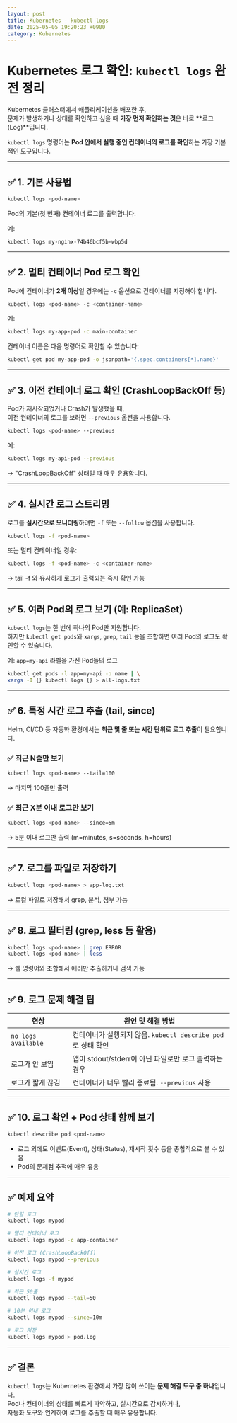 ```yaml
---
layout: post
title: Kubernetes - kubectl logs
date: 2025-05-05 19:20:23 +0900
category: Kubernetes
---
```

# Kubernetes 로그 확인: `kubectl logs` 완전 정리

Kubernetes 클러스터에서 애플리케이션을 배포한 후,  
문제가 발생하거나 상태를 확인하고 싶을 때 **가장 먼저 확인하는 것**은 바로 **로그(Log)**입니다.

`kubectl logs` 명령어는 **Pod 안에서 실행 중인 컨테이너의 로그를 확인**하는 가장 기본적인 도구입니다.

---

## ✅ 1. 기본 사용법

```bash
kubectl logs <pod-name>
```

Pod의 기본(첫 번째) 컨테이너 로그를 출력합니다.

예:

```bash
kubectl logs my-nginx-74b46bcf5b-wbp5d
```

---

## ✅ 2. 멀티 컨테이너 Pod 로그 확인

Pod에 컨테이너가 **2개 이상**일 경우에는 `-c` 옵션으로 컨테이너를 지정해야 합니다.

```bash
kubectl logs <pod-name> -c <container-name>
```

예:

```bash
kubectl logs my-app-pod -c main-container
```

컨테이너 이름은 다음 명령어로 확인할 수 있습니다:

```bash
kubectl get pod my-app-pod -o jsonpath='{.spec.containers[*].name}'
```

---

## ✅ 3. 이전 컨테이너 로그 확인 (CrashLoopBackOff 등)

Pod가 재시작되었거나 Crash가 발생했을 때,  
이전 컨테이너의 로그를 보려면 `--previous` 옵션을 사용합니다.

```bash
kubectl logs <pod-name> --previous
```

예:

```bash
kubectl logs my-api-pod --previous
```

→ "CrashLoopBackOff" 상태일 때 매우 유용합니다.

---

## ✅ 4. 실시간 로그 스트리밍

로그를 **실시간으로 모니터링**하려면 `-f` 또는 `--follow` 옵션을 사용합니다.

```bash
kubectl logs -f <pod-name>
```

또는 멀티 컨테이너일 경우:

```bash
kubectl logs -f <pod-name> -c <container-name>
```

→ tail -f 와 유사하게 로그가 출력되는 즉시 확인 가능

---

## ✅ 5. 여러 Pod의 로그 보기 (예: ReplicaSet)

`kubectl logs`는 한 번에 하나의 Pod만 지원합니다.  
하지만 `kubectl get pods`와 `xargs`, `grep`, `tail` 등을 조합하면 여러 Pod의 로그도 확인할 수 있습니다.

예: `app=my-api` 라벨을 가진 Pod들의 로그

```bash
kubectl get pods -l app=my-api -o name | \
xargs -I {} kubectl logs {} > all-logs.txt
```

---

## ✅ 6. 특정 시간 로그 추출 (tail, since)

Helm, CI/CD 등 자동화 환경에서는 **최근 몇 줄 또는 시간 단위로 로그 추출**이 필요합니다.

### ✅ 최근 N줄만 보기

```bash
kubectl logs <pod-name> --tail=100
```

→ 마지막 100줄만 출력

### ✅ 최근 X분 이내 로그만 보기

```bash
kubectl logs <pod-name> --since=5m
```

→ 5분 이내 로그만 출력 (m=minutes, s=seconds, h=hours)

---

## ✅ 7. 로그를 파일로 저장하기

```bash
kubectl logs <pod-name> > app-log.txt
```

→ 로컬 파일로 저장해서 grep, 분석, 첨부 가능

---

## ✅ 8. 로그 필터링 (grep, less 등 활용)

```bash
kubectl logs <pod-name> | grep ERROR
kubectl logs <pod-name> | less
```

→ 쉘 명령어와 조합해서 에러만 추출하거나 검색 가능

---

## ✅ 9. 로그 문제 해결 팁

| 현상 | 원인 및 해결 방법 |
|------|------------------|
| `no logs available` | 컨테이너가 실행되지 않음. `kubectl describe pod`로 상태 확인 |
| 로그가 안 보임 | 앱이 stdout/stderr이 아닌 파일로만 로그 출력하는 경우 |
| 로그가 짧게 끊김 | 컨테이너가 너무 빨리 종료됨. `--previous` 사용 |

---

## ✅ 10. 로그 확인 + Pod 상태 함께 보기

```bash
kubectl describe pod <pod-name>
```

- 로그 외에도 이벤트(Event), 상태(Status), 재시작 횟수 등을 종합적으로 볼 수 있음
- Pod의 문제점 추적에 매우 유용

---

## ✅ 예제 요약

```bash
# 단일 로그
kubectl logs mypod

# 멀티 컨테이너 로그
kubectl logs mypod -c app-container

# 이전 로그 (CrashLoopBackOff)
kubectl logs mypod --previous

# 실시간 로그
kubectl logs -f mypod

# 최근 50줄
kubectl logs mypod --tail=50

# 10분 이내 로그
kubectl logs mypod --since=10m

# 로그 저장
kubectl logs mypod > pod.log
```

---

## ✅ 결론

`kubectl logs`는 Kubernetes 환경에서 가장 많이 쓰이는 **문제 해결 도구 중 하나**입니다.  
Pod나 컨테이너의 상태를 빠르게 파악하고, 실시간으로 감시하거나,  
자동화 도구와 연계하여 로그를 추출할 때 매우 유용합니다.